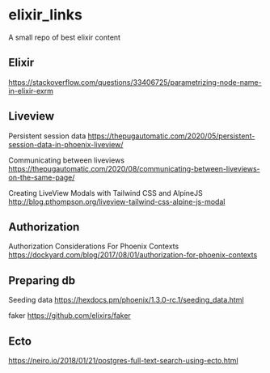 # elixir_links

A small repo of best elixir content

## Elixir

https://stackoverflow.com/questions/33406725/parametrizing-node-name-in-elixir-exrm

## Liveview

Persistent session data https://thepugautomatic.com/2020/05/persistent-session-data-in-phoenix-liveview/

Communicating between liveviews https://thepugautomatic.com/2020/08/communicating-between-liveviews-on-the-same-page/

Creating LiveView Modals with Tailwind CSS and AlpineJS http://blog.pthompson.org/liveview-tailwind-css-alpine-js-modal

## Authorization

Authorization Considerations For Phoenix Contexts https://dockyard.com/blog/2017/08/01/authorization-for-phoenix-contexts

## Preparing db

Seeding data https://hexdocs.pm/phoenix/1.3.0-rc.1/seeding_data.html

faker https://github.com/elixirs/faker

## Ecto
https://neiro.io/2018/01/21/postgres-full-text-search-using-ecto.html
